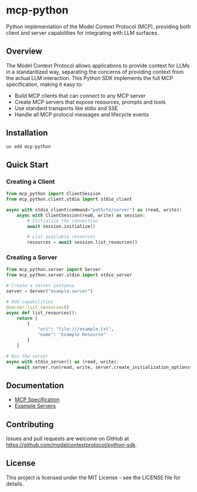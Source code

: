 # mcp-python

Python implementation of the Model Context Protocol (MCP), providing both client and server capabilities for integrating with LLM surfaces.

## Overview

The Model Context Protocol allows applications to provide context for LLMs in a standardized way, separating the concerns of providing context from the actual LLM interaction. This Python SDK implements the full MCP specification, making it easy to:

- Build MCP clients that can connect to any MCP server
- Create MCP servers that expose resources, prompts and tools
- Use standard transports like stdio and SSE
- Handle all MCP protocol messages and lifecycle events

## Installation

```bash
uv add mcp-python
```

## Quick Start

### Creating a Client

```python
from mcp_python import ClientSession
from mcp_python.client.stdio import stdio_client

async with stdio_client(command="path/to/server") as (read, write):
    async with ClientSession(read, write) as session:
        # Initialize the connection
        await session.initialize()

        # List available resources
        resources = await session.list_resources()
```

### Creating a Server

```python
from mcp_python.server import Server
from mcp_python.server.stdio import stdio_server

# Create a server instance
server = Server("example-server")

# Add capabilities
@server.list_resources()
async def list_resources():
    return [
        {
            "uri": "file:///example.txt",
            "name": "Example Resource"
        }
    ]

# Run the server
async with stdio_server() as (read, write):
    await server.run(read, write, server.create_initialization_options())
```

## Documentation

- [MCP Specification](https://modelcontextprotocol.github.io)
- [Example Servers](https://github.com/modelcontextprotocol/example-servers)

## Contributing

Issues and pull requests are welcome on GitHub at https://github.com/modelcontextprotocol/python-sdk.

## License

This project is licensed under the MIT License - see the LICENSE file for details.
